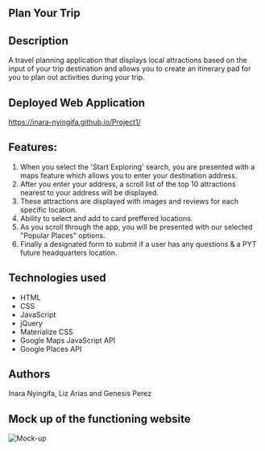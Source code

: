 ## Plan Your Trip

## Description

A travel planning application that displays local attractions based on the input of your trip destination and allows you to create an itinerary pad for you to plan out activities during your trip. 

## Deployed Web Application 

https://inara-nyingifa.github.io/Project1/

## Features:
1. When you select the 'Start Exploring' search, you are presented with a maps feature which allows you to enter your destination address. 
2. After you enter your address, a scroll list of the top 10 attractions nearest to your address will be displayed. 
3. These attractions are displayed with images and reviews for each specific location. 
4. Ability to select and add to card preffered locations. 
5. As you scroll through the app, you will be presented with our selected "Popular Places" options. 
6. Finally a designated form to submit if a user has any questions & a PYT future headquarters location. 

## Technologies used
 * HTML
 * CSS 
 * JavaScript
 * jQuery
 * Materialize CSS
 * Google Maps JavaScript API
 * Google Places API

 ## Authors
Inara Nyingifa, Liz Arias and Genesis Perez 

## Mock up of the functioning website
![Mock-up]()
 